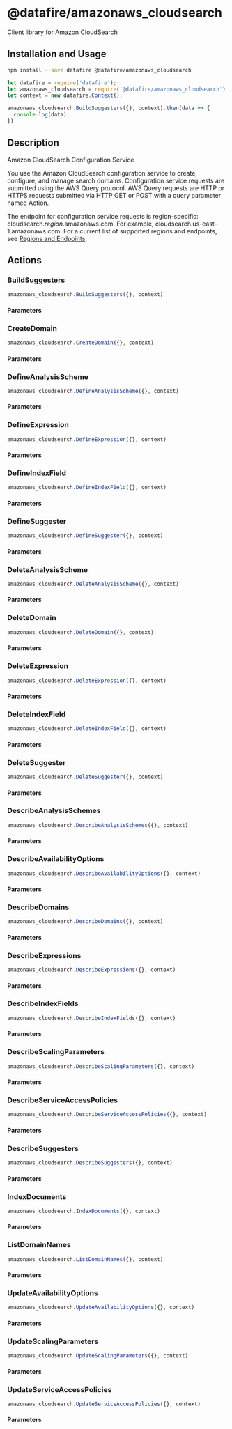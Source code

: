 # @datafire/amazonaws_cloudsearch

Client library for Amazon CloudSearch

## Installation and Usage
```bash
npm install --save datafire @datafire/amazonaws_cloudsearch
```

```js
let datafire = require('datafire');
let amazonaws_cloudsearch = require('@datafire/amazonaws_cloudsearch').actions;
let context = new datafire.Context();

amazonaws_cloudsearch.BuildSuggesters({}, context).then(data => {
  console.log(data);
})
```

## Description
<fullname>Amazon CloudSearch Configuration Service</fullname> <p>You use the Amazon CloudSearch configuration service to create, configure, and manage search domains. Configuration service requests are submitted using the AWS Query protocol. AWS Query requests are HTTP or HTTPS requests submitted via HTTP GET or POST with a query parameter named Action.</p> <p>The endpoint for configuration service requests is region-specific: cloudsearch.<i>region</i>.amazonaws.com. For example, cloudsearch.us-east-1.amazonaws.com. For a current list of supported regions and endpoints, see <a href="http://docs.aws.amazon.com/general/latest/gr/rande.html#cloudsearch_region" target="_blank">Regions and Endpoints</a>.</p>

## Actions
### BuildSuggesters



```js
amazonaws_cloudsearch.BuildSuggesters({}, context)
```

#### Parameters

### CreateDomain



```js
amazonaws_cloudsearch.CreateDomain({}, context)
```

#### Parameters

### DefineAnalysisScheme



```js
amazonaws_cloudsearch.DefineAnalysisScheme({}, context)
```

#### Parameters

### DefineExpression



```js
amazonaws_cloudsearch.DefineExpression({}, context)
```

#### Parameters

### DefineIndexField



```js
amazonaws_cloudsearch.DefineIndexField({}, context)
```

#### Parameters

### DefineSuggester



```js
amazonaws_cloudsearch.DefineSuggester({}, context)
```

#### Parameters

### DeleteAnalysisScheme



```js
amazonaws_cloudsearch.DeleteAnalysisScheme({}, context)
```

#### Parameters

### DeleteDomain



```js
amazonaws_cloudsearch.DeleteDomain({}, context)
```

#### Parameters

### DeleteExpression



```js
amazonaws_cloudsearch.DeleteExpression({}, context)
```

#### Parameters

### DeleteIndexField



```js
amazonaws_cloudsearch.DeleteIndexField({}, context)
```

#### Parameters

### DeleteSuggester



```js
amazonaws_cloudsearch.DeleteSuggester({}, context)
```

#### Parameters

### DescribeAnalysisSchemes



```js
amazonaws_cloudsearch.DescribeAnalysisSchemes({}, context)
```

#### Parameters

### DescribeAvailabilityOptions



```js
amazonaws_cloudsearch.DescribeAvailabilityOptions({}, context)
```

#### Parameters

### DescribeDomains



```js
amazonaws_cloudsearch.DescribeDomains({}, context)
```

#### Parameters

### DescribeExpressions



```js
amazonaws_cloudsearch.DescribeExpressions({}, context)
```

#### Parameters

### DescribeIndexFields



```js
amazonaws_cloudsearch.DescribeIndexFields({}, context)
```

#### Parameters

### DescribeScalingParameters



```js
amazonaws_cloudsearch.DescribeScalingParameters({}, context)
```

#### Parameters

### DescribeServiceAccessPolicies



```js
amazonaws_cloudsearch.DescribeServiceAccessPolicies({}, context)
```

#### Parameters

### DescribeSuggesters



```js
amazonaws_cloudsearch.DescribeSuggesters({}, context)
```

#### Parameters

### IndexDocuments



```js
amazonaws_cloudsearch.IndexDocuments({}, context)
```

#### Parameters

### ListDomainNames



```js
amazonaws_cloudsearch.ListDomainNames({}, context)
```

#### Parameters

### UpdateAvailabilityOptions



```js
amazonaws_cloudsearch.UpdateAvailabilityOptions({}, context)
```

#### Parameters

### UpdateScalingParameters



```js
amazonaws_cloudsearch.UpdateScalingParameters({}, context)
```

#### Parameters

### UpdateServiceAccessPolicies



```js
amazonaws_cloudsearch.UpdateServiceAccessPolicies({}, context)
```

#### Parameters

